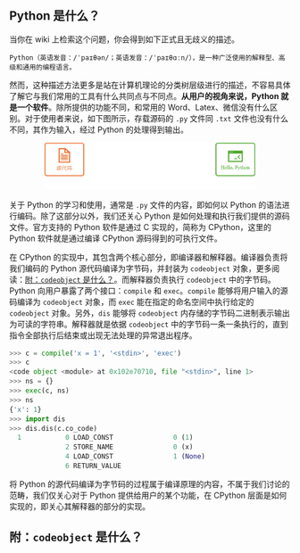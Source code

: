 ## Python 是什么？
当你在 wiki 上检索这个问题，你会得到如下正式且无歧义的描述。
```text
Python（英语发音：/ˈpaɪθən/；英语发音：/ˈpaɪθɑːn/），是一种广泛使用的解释型、高级和通用的编程语言。
```
然而，这种描述方法更多是站在计算机理论的分类树层级进行的描述，不容易具体了解它与我们常用的工具有什么共同点与不同点。**从用户的视角来说，Python 就是一个软件**。除所提供的功能不同，和常用的 Word、Latex、微信没有什么区别。对于使用者来说，如下图所示，存载源码的 `.py` 文件同 `.txt` 文件也没有什么不同，其作为输入，经过 Python 的处理得到输出。

<div align="center">
  <picture>
    <source media="(prefers-color-scheme: dark)" srcset="img/intro_light.png">
    <source media="(prefers-color-scheme: light)" srcset="img/intro_dark.png">
    <img src="img/intro_dark.png" alt="Python intro" style="width: 75%; max-width: 600px; height: auto;">
  </picture>
</div>

关于 Python 的学习和使用，通常是 `.py` 文件的内容，即如何以 Python 的语法进行编码。除了这部分以外，我们还关心 Python 是如何处理和执行我们提供的源码文件。官方支持的 Python 软件是通过 C 实现的，简称为 CPython，这里的 Python 软件就是通过编译 CPython 源码得到的可执行文件。

在 CPython 的实现中，其包含两个核心部分，即编译器和解释器。编译器负责将我们编码的 Python 源代码编译为字节码，并封装为 `codeobject` 对象，更多阅读：[附：`codeobject` 是什么？](#附codeobject-是什么)。而解释器负责执行 `codeobject` 中的字节码。Python 向用户暴露了两个接口：`compile` 和 `exec`。`compile` 能够将用户输入的源码编译为 `codeobject` 对象，而 `exec` 能在指定的命名空间中执行给定的 `codeobject` 对象。另外，`dis` 能够将 `codeobject` 内存储的字节码二进制表示输出为可读的字符串。解释器就是依据 `codeobject` 中的字节码一条一条执行的，直到指令全部执行后结束或出现无法处理的异常退出程序。
```python
>>> c = compile('x = 1', '<stdin>', 'exec')
>>> c
<code object <module> at 0x102e70710, file "<stdin>", line 1>
>>> ns = {}
>>> exec(c, ns)
>>> ns
{'x': 1}
>>> import dis
>>> dis.dis(c.co_code)
  1           0 LOAD_CONST               0 (1)
              2 STORE_NAME               0 (x)
              4 LOAD_CONST               1 (None)
              6 RETURN_VALUE
```
将 Python 的源代码编译为字节码的过程属于编译原理的内容，不属于我们讨论的范畴，我们仅关心对于 Python 提供给用户的某个功能，在 CPython 层面是如何实现的，即关心其解释器的部分的实现。

## 附：`codeobject` 是什么？
